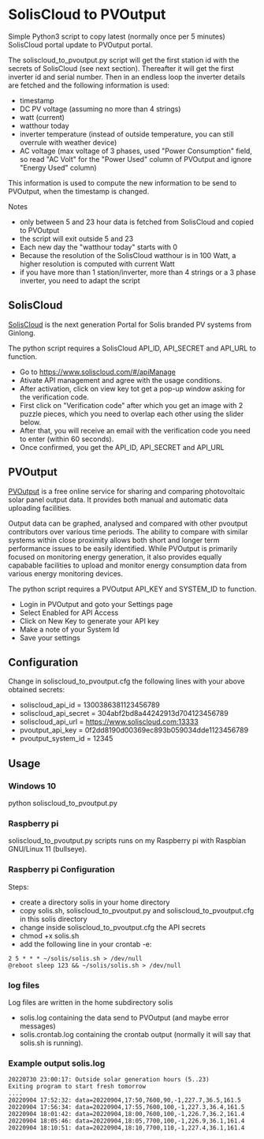 # SolisCloud to PVOutput
Simple Python3 script to copy latest (normally once per 5 minutes) SolisCloud portal update to PVOutput portal. 

The soliscloud_to_pvoutput.py script will get the first station id with the secrets of SolisCloud (see next section). Thereafter it will get the first inverter id and serial number. Then in an endless loop the inverter details are fetched and the following information is used:
* timestamp
* DC PV voltage (assuming no more than 4 strings)
* watt (current)
* watthour today
* inverter temperature (instead of outside temperature, you can still overrule with weather device)
* AC voltage (max voltage of 3 phases, used "Power Consumption" field, so read "AC Volt" for the "Power Used" column of PVOutput and ignore "Energy Used" column)

This information is used to compute the new information to be send to PVOutput, when the timestamp is changed.

Notes
* only between 5 and 23 hour data is fetched from SolisCloud and copied to PVOutput
* the script will exit outside 5 and 23
* Each new day the "watthour today" starts with 0
* Because the resolution of the SolisCloud watthour is in 100 Watt, a higher resolution is computed with current Watt
* if you have more than 1 station/inverter, more than 4 strings or a 3 phase inverter, you need to adapt the script

## SolisCloud
[SolisCloud](https://www.soliscloud.com/) is the next generation Portal for Solis branded PV systems from Ginlong.

The python script requires a SolisCloud API_ID, API_SECRET and API_URL to function.
* Go to https://www.soliscloud.com/#/apiManage
* Ativate API management and agree with the usage conditions.
* After activation, click on view key tot get a pop-up window asking for the verification code.
* First click on "Verification code" after which you get an image with 2 puzzle pieces, which you need to overlap each other using the slider below.
* After that, you will receive an email with the verification code you need to enter (within 60 seconds).
* Once confirmed, you get the API_ID, API_SECRET and API_URL

## PVOutput
[PVOutput](https://pvoutput.org/) is a free online service for sharing and comparing photovoltaic solar panel output data. It provides both manual and automatic data uploading facilities.

Output data can be graphed, analysed and compared with other pvoutput contributors over various time periods. The ability to compare with similar systems within close proximity allows both short and longer term performance issues to be easily identified. While PVOutput is primarily focused on monitoring energy generation, it also provides equally capabable facilities to upload and monitor energy consumption data from various energy monitoring devices.

The python script requires a PVOutput API_KEY and SYSTEM_ID to function.
* Login in PVOutput and goto your Settings page
* Select Enabled for API Access
* Click on New Key to generate your API key
* Make a note of your System Id
* Save your settings

## Configuration
Change in soliscloud_to_pvoutput.cfg the following lines with your above obtained secrets:
* soliscloud_api_id = 1300386381123456789
* soliscloud_api_secret = 304abf2bd8a44242913d704123456789
* soliscloud_api_url = https://www.soliscloud.com:13333
* pvoutput_api_key = 0f2dd8190d00369ec893b059034dde1123456789
* pvoutput_system_id = 12345

## Usage
### Windows 10
python soliscloud_to_pvoutput.py

### Raspberry pi
soliscloud_to_pvoutput.py scripts runs on my Raspberry pi with Raspbian GNU/Linux 11 (bullseye).

### Raspberry pi Configuration
Steps:
* create a directory solis in your home directory
* copy solis.sh, soliscloud_to_pvoutput.py and soliscloud_to_pvoutput.cfg in this solis directory
* change inside soliscloud_to_pvoutput.cfg the API secrets
* chmod +x solis.sh
* add the following line in your crontab -e:

```
2 5 * * * ~/solis/solis.sh > /dev/null
@reboot sleep 123 && ~/solis/solis.sh > /dev/null
```

### log files
Log files are written in the home subdirectory solis
* solis.log containing the data send to PVOutput (and maybe error messages)
* solis.crontab.log containing the crontab output (normally it will say that solis.sh is running).

### Example output solis.log

```
20220730 23:00:17: Outside solar generation hours (5..23)
Exiting program to start fresh tomorrow
....
20220904 17:52:32: data=20220904,17:50,7600,90,-1,227.7,36.5,161.5
20220904 17:56:34: data=20220904,17:55,7600,100,-1,227.3,36.4,161.5
20220904 18:01:42: data=20220904,18:00,7600,100,-1,226.7,36.2,161.4
20220904 18:05:46: data=20220904,18:05,7700,100,-1,226.9,36.1,161.4
20220904 18:10:51: data=20220904,18:10,7700,110,-1,227.4,36.1,161.4

```
